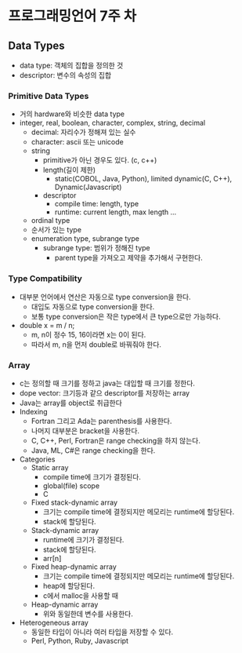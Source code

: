 # 프로그래밍언어 7주 차

## Data Types

- data type: 객체의 집합을 정의한 것
- descriptor: 변수의 속성의 집합

### Primitive Data Types

- 거의 hardware와 비슷한 data type
- integer, real, boolean, character, complex, string, decimal
  - decimal: 자리수가 정해져 있는 실수
  - character: ascii 또는 unicode
  - string
    - primitive가 아닌 경우도 있다. (c, c++)
    - length(길이 제한)
      - static(COBOL, Java, Python), limited dynamic(C, C++), Dynamic(Javascript)
    - descriptor
      - compile time: length, type
      - runtime: current length, max length ...
  - ordinal type
  - 순서가 있는 type
  - enumeration type, subrange type
    - subrange type: 범위가 정해진 type
      - parent type을 가져오고 제약을 추가해서 구현한다.

### Type Compatibility

- 대부분 언어에서 연산은 자동으로 type conversion을 한다.
  - 대입도 자동으로 type conversion을 한다.
  - 보통 type conversion은 작은 type에서 큰 type으로만 가능하다.
- double x = m / n;
  - m, n이 정수 15, 16이라면 x는 0이 된다.
  - 따라서 m, n을 먼저 double로 바꿔줘야 한다.

### Array

- c는 정의할 때 크기를 정하고 java는 대입할 때 크기를 정한다.
- dope vector: 크기등과 같으 descriptor를 저장하는 array
- Java는 array를 object로 취급한다
- Indexing
  - Fortran 그리고 Ada는 parenthesis를 사용한다.
  - 나머지 대부분은 bracket을 사용한다.
  - C, C++, Perl, Fortran은 range checking을 하지 않는다.
  - Java, ML, C#은 range checking을 한다.
- Categories
  - Static array
    - compile time에 크기가 결정된다.
    - global(file) scope
    - C
  - Fixed stack-dynamic array
    - 크기는 compile time에 결정되지만 메모리는 runtime에 할당된다.
    - stack에 할당된다.
  - Stack-dynamic array
    - runtime에 크기가 결정된다.
    - stack에 할당된다.
    - arr[n]
  - Fixed heap-dynamic array
    - 크기는 compile time에 결정되지만 메모리는 runtime에 할당된다.
    - heap에 할당된다.
    - c에서 malloc을 사용할 때
  - Heap-dynamic array
    - 위와 동일한데 변수를 사용한다.
- Heterogeneous array
  - 동일한 타입이 아니라 여러 타입을 저장할 수 있다.
  - Perl, Python, Ruby, Javascript
